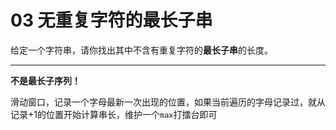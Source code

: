 # 03 无重复字符的最长子串

给定一个字符串，请你找出其中不含有重复字符的**最长子串**的长度。

---

**不是最长子序列！**

滑动窗口，记录一个字母最新一次出现的位置，如果当前遍历的字母记录过，就从记录+1的位置开始计算串长，维护一个`max`打擂台即可
